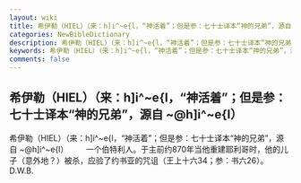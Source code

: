```yaml
---
layout: wiki
title: 希伊勒（HIEL）（来：h]i^~e{l，“神活着”；但是参：七十士译本“神的兄弟”，源自 ~@h]i^~e{l）
categories: NewBibleDictionary
description: 希伊勒（HIEL）（来：h]i^~e{l，“神活着”；但是参：七十士译本“神的兄弟”，源自 ~@h]i^~e{l）
keywords: 希伊勒（HIEL）（来：h]i^~e{l，“神活着”；但是参：七十士译本“神的兄弟”，源自 ~@h]i^~e{l）
comments: false
---
```


## 希伊勒（HIEL）（来：h]i^~e{l，“神活着”；但是参：七十士译本“神的兄弟”，源自 ~@h]i^~e{l）



希伊勒（HIEL）（来：h]i^~e{l，“神活着”；但是参：七十士译本“神的兄弟”，源自
~@h]i^~e{l）
　　一个伯特利人。于主前约870年当他重建耶利哥时，他的儿子（意外地？）被杀，应验了约书亚的咒诅（王上十六34；参：书六26）。
D.W.B.




